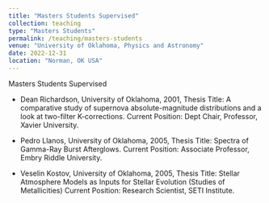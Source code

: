 ```yaml
---
title: "Masters Students Supervised"
collection: teaching
type: "Masters Students"
permalink: /teaching/masters-students
venue: "University of Oklahoma, Physics and Astronomy"
date: 2022-12-31
location: "Norman, OK USA"
---
```


Masters Students Supervised



* Dean Richardson, University of Oklahoma, 2001, Thesis Title: A
comparative study of supernova absolute-magnitude distributions and a
look at two-filter K-corrections. Current Position: Dept Chair,
Professor, Xavier University.


* Pedro Llanos, University of Oklahoma, 2005, Thesis Title: Spectra of
Gamma-Ray Burst Afterglows. Current Position: Associate Professor,
Embry Riddle University.


* Veselin Kostov, University of Oklahoma, 2005, Thesis Title: Stellar
Atmosphere Models as Inputs for Stellar Evolution (Studies of Metallicities)
Current Position: Research Scientist, SETI Institute.

